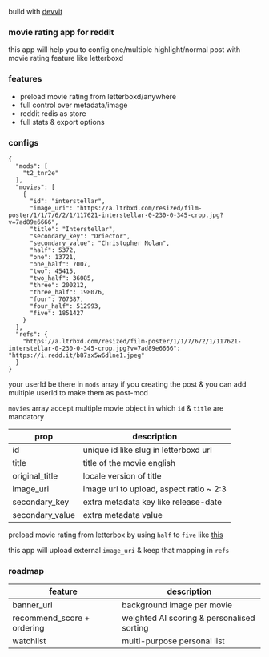 build with [devvit](https://developers.reddit.com)

### movie rating app for reddit 

this app will help you to config one/multiple highlight/normal post with movie rating feature like letterboxd

### features

* preload movie rating from letterboxd/anywhere
* full control over metadata/image
* reddit redis as store
* full stats & export options

### configs

```
{
  "mods": [
    "t2_tnr2e"
  ],
  "movies": [
    {
      "id": "interstellar",
      "image_uri": "https://a.ltrbxd.com/resized/film-poster/1/1/7/6/2/1/117621-interstellar-0-230-0-345-crop.jpg?v=7ad89e6666",
      "title": "Interstellar",
      "secondary_key": "Driector",
      "secondary_value": "Christopher Nolan",
      "half": 5372,
      "one": 13721,
      "one_half": 7007,
      "two": 45415,
      "two_half": 36085,
      "three": 200212,
      "three_half": 198076,
      "four": 707387,
      "four_half": 512993,
      "five": 1851427
    }
  ],
  "refs": {
    "https://a.ltrbxd.com/resized/film-poster/1/1/7/6/2/1/117621-interstellar-0-230-0-345-crop.jpg?v=7ad89e6666": "https://i.redd.it/b87sx5w6dlne1.jpeg"
  }
}
```

your userId be there in `mods` array if you creating the post & you can add multiple userId to make them as post-mod

`movies` array accept multiple movie object in which `id` & `title` are mandatory


| prop | description |
|-|-|
| id | unique id like slug in letterboxd url |
| title | title of the movie english |
| original_title | locale version of title |
| image_uri | image url to upload, aspect ratio ~ 2:3  |
| secondary_key | extra metadata key like release-date |
| secondary_value | extra metadata value |


preload movie rating from letterbox by using `half` to `five` like [this](https://github.com/hedcet/boxoffice-server/blob/main/ml-movies.json)

this app will upload external `image_uri` & keep that mapping in `refs`

### roadmap

| feature | description |
|-|-|
| banner_url | background image per movie |
| recommend_score + ordering | weighted AI scoring & personalised sorting |
| watchlist | multi-purpose personal list |
